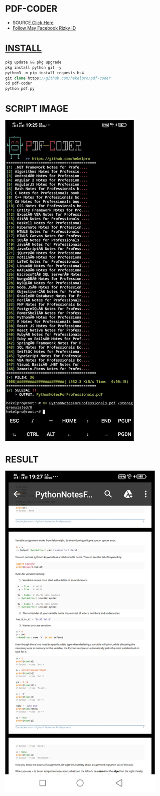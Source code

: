 # PDF-CODER
+ SOURCE<a href="https://books.goalkicker.com/"> Click Here<br>
+ Follow May Facebook<a href="https://www.facebook.com/riski.darmawan.1690671"> Rizky ID<br>
# INSTALL
```php
pkg update && pkg upgrade
pkg install python git -y
python3 -m pip install requests bs4
git clone https://github.com/hekelpro/pdf-coder
cd pdf-coder
python pdf.py
```
# SCRIPT IMAGE
![ss](https://github.com/hekelpro/pdf-coder/blob/main/screenshot/Screenshot_2020_1010_192551.jpg)
# RESULT
![result](https://github.com/hekelpro/pdf-coder/blob/main/screenshot/Screenshot_20201010_192702.jpg)

